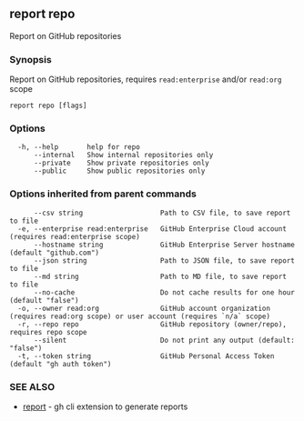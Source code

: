 ## report repo

Report on GitHub repositories

### Synopsis

Report on GitHub repositories, requires `read:enterprise` and/or `read:org` scope

```
report repo [flags]
```

### Options

```
  -h, --help       help for repo
      --internal   Show internal repositories only
      --private    Show private repositories only
      --public     Show public repositories only
```

### Options inherited from parent commands

```
      --csv string                   Path to CSV file, to save report to file
  -e, --enterprise read:enterprise   GitHub Enterprise Cloud account (requires read:enterprise scope)
      --hostname string              GitHub Enterprise Server hostname (default "github.com")
      --json string                  Path to JSON file, to save report to file
      --md string                    Path to MD file, to save report to file
      --no-cache                     Do not cache results for one hour (default "false")
  -o, --owner read:org               GitHub account organization (requires read:org scope) or user account (requires `n/a` scope)
  -r, --repo repo                    GitHub repository (owner/repo), requires repo scope
      --silent                       Do not print any output (default: "false")
  -t, --token string                 GitHub Personal Access Token (default "gh auth token")
```

### SEE ALSO

* [report](report.md)	 - gh cli extension to generate reports

